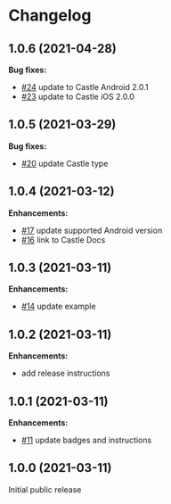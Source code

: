 # Changelog

## 1.0.6 (2021-04-28)
**Bug fixes:**

- [#24](https://github.com/castle/castle-react-native/pull/24) update to Castle Android 2.0.1
- [#23](https://github.com/castle/castle-react-native/pull/23) update to Castle iOS 2.0.0

## 1.0.5 (2021-03-29)
**Bug fixes:**

- [#20](https://github.com/castle/castle-react-native/pull/20) update Castle type

## 1.0.4 (2021-03-12)
**Enhancements:**

- [#17](https://github.com/castle/castle-react-native/pull/17) update supported Android version
- [#16](https://github.com/castle/castle-react-native/pull/16) link to Castle Docs

## 1.0.3 (2021-03-11)
**Enhancements:**

- [#14](https://github.com/castle/castle-react-native/pull/14) update example

## 1.0.2 (2021-03-11)
**Enhancements:**

- add release instructions

## 1.0.1 (2021-03-11)
**Enhancements:**

- [#11](https://github.com/castle/castle-react-native/pull/11) update badges and instructions

## 1.0.0 (2021-03-11)
Initial public release
